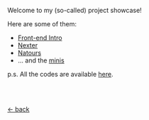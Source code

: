 Welcome to my (so-called) project showcase!

Here are some of them:
- [Front-end Intro](https://project.mufidu.com/frontend-intro)
- [Nexter](https://project.mufidu.com/nexter)
- [Natours](https://project.mufidu.com/natours)
- ... and the [minis](https://project.mufidu.com/minis)

p.s. All the codes are available [here](https://github.com/mufidu).

<br>

<br>

[&larr; back](https://mufidu.com)
